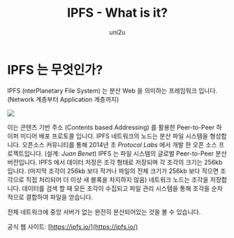 ﻿---
layout: post
title: "IPFS - What is it?"
categories:
  - IPFS_Review
tags:
  - IPFS_what_is_it
lang: ko
author: "uni2u"
meta: "Springfield"
---

# IPFS 는 무엇인가?

IPFS (nterPlanetary File System) 는 분산 Web 을 의미하는 프레임워크 입니다. (Network 계층부터 Application 계층까지)

![](https://cdn-images-1.medium.com/max/1200/1*8P4Oef0EUVqo1UcMb9WB7A.png)

이는 콘텐츠 기반 주소 (Contents based Addressing) 를 활용한 Peer-to-Peer 하이퍼 미디어 배포 프로토콜 입니다. IPFS 네트워크의 노드는 분산 파일 시스템을 형성합니다. 오픈소스 커뮤니티를 통해 2014년 초 _Protocol Labs_ 에서 개발 한 오픈 소스 프로젝트입니다. (설계: _Juan Benet_)
IPFS 는 파일 시스템의 글로벌 Peer-to-Peer 분산 버전입니다. IPFS 에서 데이터 저장은 조각 형태로 저장되며 각 조각의 크기는 256kb 입니다. (마지막 조각이 256kb 보다 작거나 파일의 전체 크기가 256kb 보다 작으면 조각으로 직접 처리되어 더 이상 새 블록을 차지하지 않음)
네트워크 노드는 조각을 저장합니다. 데이터를 검색 할 때 모든 조각이 수집되고 파일 관리 시스템을 통해 조각을 순차적으로 결합하여 파일을 얻습니다. 

전체 네트워크에 중앙 서버가 없는 완전히 분산되어있는 것을 볼 수 있습니다.

공식 웹 사이트: [https://ipfs.io/](https://ipfs.io/)
